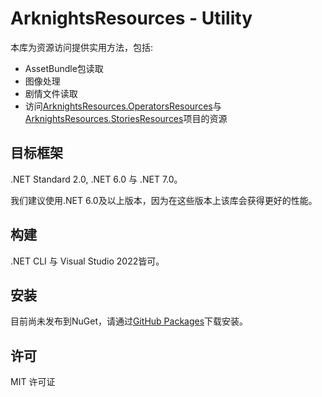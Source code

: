 # ArknightsResources - Utility

本库为资源访问提供实用方法，包括:
- AssetBundle包读取
- 图像处理
- 剧情文件读取
- 访问[ArknightsResources.OperatorsResources](https://github.com/ArknightsResources/OperatorsResources)与[ArknightsResources.StoriesResources](https://github.com/ArknightsResources/OperatorsResources)项目的资源

## 目标框架
.NET Standard 2.0, .NET 6.0 与 .NET 7.0。

我们建议使用.NET 6.0及以上版本，因为在这些版本上该库会获得更好的性能。

## 构建
.NET CLI 与 Visual Studio 2022皆可。
## 安装
目前尚未发布到NuGet，请通过[GitHub Packages](https://github.com/ArknightsResources/Utility/pkgs/nuget/ArknightsResources.Utility)下载安装。

## 许可
MIT 许可证